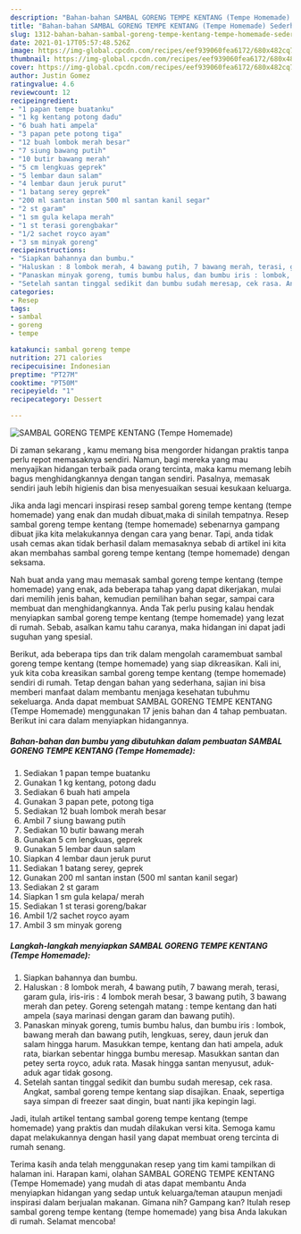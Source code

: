 ```yaml
---
description: "Bahan-bahan SAMBAL GORENG TEMPE KENTANG (Tempe Homemade) Sederhana Untuk Jualan"
title: "Bahan-bahan SAMBAL GORENG TEMPE KENTANG (Tempe Homemade) Sederhana Untuk Jualan"
slug: 1312-bahan-bahan-sambal-goreng-tempe-kentang-tempe-homemade-sederhana-untuk-jualan
date: 2021-01-17T05:57:48.526Z
image: https://img-global.cpcdn.com/recipes/eef939060fea6172/680x482cq70/sambal-goreng-tempe-kentang-tempe-homemade-foto-resep-utama.jpg
thumbnail: https://img-global.cpcdn.com/recipes/eef939060fea6172/680x482cq70/sambal-goreng-tempe-kentang-tempe-homemade-foto-resep-utama.jpg
cover: https://img-global.cpcdn.com/recipes/eef939060fea6172/680x482cq70/sambal-goreng-tempe-kentang-tempe-homemade-foto-resep-utama.jpg
author: Justin Gomez
ratingvalue: 4.6
reviewcount: 12
recipeingredient:
- "1 papan tempe buatanku"
- "1 kg kentang potong dadu"
- "6 buah hati ampela"
- "3 papan pete potong tiga"
- "12 buah lombok merah besar"
- "7 siung bawang putih"
- "10 butir bawang merah"
- "5 cm lengkuas geprek"
- "5 lembar daun salam"
- "4 lembar daun jeruk purut"
- "1 batang serey geprek"
- "200 ml santan instan 500 ml santan kanil segar"
- "2 st garam"
- "1 sm gula kelapa merah"
- "1 st terasi gorengbakar"
- "1/2 sachet royco ayam"
- "3 sm minyak goreng"
recipeinstructions:
- "Siapkan bahannya dan bumbu."
- "Haluskan : 8 lombok merah, 4 bawang putih, 7 bawang merah, terasi, garam gula, iris-iris : 4 lombok merah besar, 3 bawang putih, 3 bawang merah dan petey. Goreng setengah matang : tempe kentang dan hati ampela (saya marinasi dengan garam dan bawang putih)."
- "Panaskan minyak goreng, tumis bumbu halus, dan bumbu iris : lombok, bawang merah dan bawang putih, lengkuas, serey, daun jeruk dan salam hingga harum. Masukkan tempe, kentang dan hati ampela, aduk rata, biarkan sebentar hingga bumbu meresap. Masukkan santan dan petey serta royco, aduk rata. Masak hingga santan menyusut, aduk-aduk agar tidak gosong."
- "Setelah santan tinggal sedikit dan bumbu sudah meresap, cek rasa. Angkat, sambal goreng tempe kentang siap disajikan. Enaak, sepertiga saya simpan di freezer saat dingin, buat nanti jika kepingin lagi."
categories:
- Resep
tags:
- sambal
- goreng
- tempe

katakunci: sambal goreng tempe 
nutrition: 271 calories
recipecuisine: Indonesian
preptime: "PT27M"
cooktime: "PT50M"
recipeyield: "1"
recipecategory: Dessert

---
```



![SAMBAL GORENG TEMPE KENTANG (Tempe Homemade)](https://img-global.cpcdn.com/recipes/eef939060fea6172/680x482cq70/sambal-goreng-tempe-kentang-tempe-homemade-foto-resep-utama.jpg)

Di zaman  sekarang , kamu memang bisa mengorder hidangan praktis tanpa perlu repot memasaknya sendiri. Namun, bagi mereka yang mau menyajikan hidangan terbaik pada orang tercinta, maka kamu memang lebih bagus menghidangkannya dengan tangan sendiri. Pasalnya, memasak sendiri jauh lebih higienis dan bisa menyesuaikan sesuai kesukaan keluarga.

Jika anda lagi mencari inspirasi resep sambal goreng tempe kentang (tempe homemade) yang enak dan mudah dibuat,maka di sinilah tempatnya. Resep sambal goreng tempe kentang (tempe homemade)  sebenarnya gampang dibuat jika kita melakukannya dengan cara yang benar. Tapi, anda tidak usah cemas akan tidak berhasil dalam memasaknya 
sebab di artikel ini kita akan membahas sambal goreng tempe kentang (tempe homemade) dengan seksama.  



Nah buat anda yang mau memasak sambal goreng tempe kentang (tempe homemade) yang enak, ada beberapa tahap yang dapat dikerjakan, mulai dari memilih jenis bahan, kemudian pemilihan bahan segar, sampai cara membuat dan menghidangkannya. Anda Tak perlu pusing kalau hendak menyiapkan sambal goreng tempe kentang (tempe homemade) yang lezat di rumah. Sebab, asalkan kamu  tahu caranya, maka hidangan ini dapat jadi suguhan yang spesial.

Berikut, ada beberapa tips dan trik dalam mengolah caramembuat sambal goreng tempe kentang (tempe homemade) yang siap dikreasikan. Kali ini, yuk kita coba kreasikan sambal goreng tempe kentang (tempe homemade) sendiri di rumah. Tetap dengan bahan yang sederhana, sajian ini bisa memberi manfaat dalam membantu menjaga kesehatan tubuhmu sekeluarga. Anda dapat membuat SAMBAL GORENG TEMPE KENTANG (Tempe Homemade) menggunakan 17 jenis bahan dan 4 tahap pembuatan. Berikut ini cara dalam menyiapkan hidangannya.

<!--inarticleads1-->

##### Bahan-bahan dan bumbu yang dibutuhkan dalam pembuatan SAMBAL GORENG TEMPE KENTANG (Tempe Homemade):

1. Sediakan 1 papan tempe buatanku
1. Gunakan 1 kg kentang, potong dadu
1. Sediakan 6 buah hati ampela
1. Gunakan 3 papan pete, potong tiga
1. Sediakan 12 buah lombok merah besar
1. Ambil 7 siung bawang putih
1. Sediakan 10 butir bawang merah
1. Gunakan 5 cm lengkuas, geprek
1. Gunakan 5 lembar daun salam
1. Siapkan 4 lembar daun jeruk purut
1. Sediakan 1 batang serey, geprek
1. Gunakan 200 ml santan instan (500 ml santan kanil segar)
1. Sediakan 2 st garam
1. Siapkan 1 sm gula kelapa/ merah
1. Sediakan 1 st terasi goreng/bakar
1. Ambil 1/2 sachet royco ayam
1. Ambil 3 sm minyak goreng




<!--inarticleads2-->

##### Langkah-langkah menyiapkan SAMBAL GORENG TEMPE KENTANG (Tempe Homemade):

1. Siapkan bahannya dan bumbu.
1. Haluskan : 8 lombok merah, 4 bawang putih, 7 bawang merah, terasi, garam gula, iris-iris : 4 lombok merah besar, 3 bawang putih, 3 bawang merah dan petey. Goreng setengah matang : tempe kentang dan hati ampela (saya marinasi dengan garam dan bawang putih).
1. Panaskan minyak goreng, tumis bumbu halus, dan bumbu iris : lombok, bawang merah dan bawang putih, lengkuas, serey, daun jeruk dan salam hingga harum. Masukkan tempe, kentang dan hati ampela, aduk rata, biarkan sebentar hingga bumbu meresap. Masukkan santan dan petey serta royco, aduk rata. Masak hingga santan menyusut, aduk-aduk agar tidak gosong.
1. Setelah santan tinggal sedikit dan bumbu sudah meresap, cek rasa. Angkat, sambal goreng tempe kentang siap disajikan. Enaak, sepertiga saya simpan di freezer saat dingin, buat nanti jika kepingin lagi.




Jadi, itulah artikel tentang  sambal goreng tempe kentang (tempe homemade)  yang praktis dan mudah dilakukan versi kita. Semoga kamu dapat melakukannya dengan hasil yang dapat membuat oreng tercinta di rumah senang. 

Terima kasih anda telah menggunakan resep yang tim kami tampilkan di halaman ini. Harapan kami, olahan  SAMBAL GORENG TEMPE KENTANG (Tempe Homemade) yang mudah di atas dapat membantu Anda menyiapkan hidangan yang sedap untuk keluarga/teman ataupun menjadi inspirasi dalam berjualan makanan. Gimana nih? Gampang kan? Itulah resep sambal goreng tempe kentang (tempe homemade) yang bisa Anda lakukan di rumah. Selamat mencoba!

